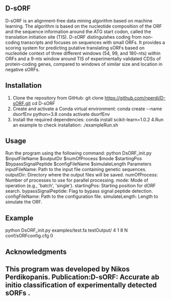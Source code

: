 D-sORF
---------------
D-sORF is an alignment-free data mining algorithm based on machine learning. The algorithm is based on the nucleotide composition of the ORF and the sequence information around the ATG start codon, called the translation initiation site (TIS). D-sORF distinguishes coding from non-coding transcripts and focuses on sequences with small ORFs. It provides a scoring system for predicting putative translating sORFs based on nucleotide context of three different windows (54, 99, and 180-nts) within ORFs and a 9-nts window around TIS of experimentally validated CDSs of protein-coding genes, compared to windows of similar size and location in negative sORFs.

Installation
---------------
1. Clone the repository from GitHub:
git clone https://github.com/nperdi/D-sORF.git
cd D-sORF
2. Create and activate a Conda virtual environment:
conda create --name dsorfEnv python=3.8
conda activate dsorfEnv
3. Install the required dependencies:
conda install scikit-learn=1.0.2
4.Run an example to check installation:
./exampleRun.sh

Usage
---------------
Run the program using the following command:
python DsORF_init.py $inputFileName $outputDir $numOfProcess $mode $startingPos $bypassSignalPeptide $configFileName $simulateLength
Parameters
inputFileName: Path to the input file containing genetic sequences.
outputDir: Directory where the output files will be saved.
numOfProcess: Number of processes to use for parallel processing.
mode: Mode of operation (e.g., 'batch', 'single').
startingPos: Starting position for dORF search.
bypassSignalPeptide: Flag to bypass signal peptide detection.
configFileName: Path to the configuration file.
simulateLength: Length to simulate the ORF.

Example
---------------
python DsORF_init.py examples/test.fa testOutput/ 4 1 8 N conf/sORFconfig.cfg  0




Acknowledgments
---------------
This program was developed by Nikos Perdikopanis.
Publication:D-sORF: 
Accurate ab initio classification of experimentally detected sORFs .
---------------


